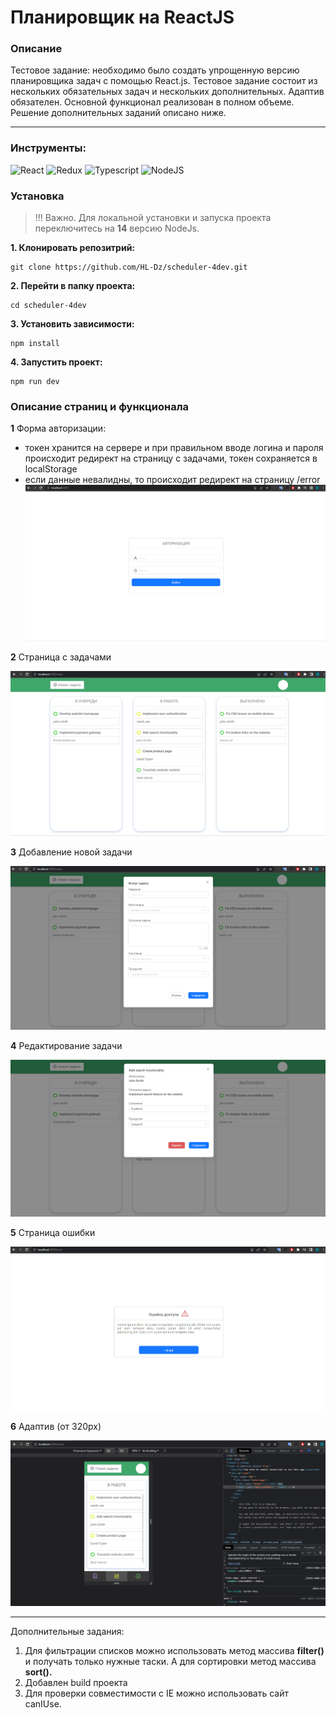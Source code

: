 # Планировщик на ReactJS

### Описание

Тестовое задание: необходимо было создать упрощенную версию планировщика задач с помощью React.js. Тестовое
задание состоит из нескольких обязательных задач и нескольких дополнительных. Адаптив обязателен. Основной функционал реализован в полном объеме. Решение дополнительных заданий описано ниже.

---

### Инструменты:

![React](https://img.shields.io/badge/-React-090909?style=for-the-badge&logo=React&logoColor=03c2e5)
![Redux](https://img.shields.io/badge/-Redux-090909?style=for-the-badge&logo=redux&logoColor=7b3ebc)
![Typescript](https://img.shields.io/badge/-TypeScript-090909?style=for-the-badge&logo=TypeScript&logoColor=2f74c0)
![NodeJS](https://img.shields.io/badge/-NodeJs-090909?style=for-the-badge&logo=nodejs&logoColor=2f74c0)

### Установка

> !!! Важно. Для локальной установки и запуска проекта переключитесь на **14** версию NodeJs.

**1. Клонировать репозитрий:**

```command
git clone https://github.com/HL-Dz/scheduler-4dev.git
```

**2. Перейти в папку проекта:**

```command
cd scheduler-4dev
```

**3. Установить зависимости:**

```command
npm install
```

**4. Запустить проект:**

```command
npm run dev
```

### Описание страниц и функционала

**1** Форма авторизации:

- токен хранится на сервере и при правильном вводе логина и пароля происходит редирект на страницу с задачами, токен сохраняется в localStorage
- если данные невалидны, то происходит редирект на страницу /error
  ![Авторизация](./src/images/auth.png)

**2** Страница с задачами

![Задачи](./src/images/tasks.png)

**3** Добавление новой задачи

![Новая задача](./src/images/new-task.png)

**4** Редактирование задачи

![Редактирование задачи](./src/images/update-task.png)

**5** Страница ошибки

![Страница ошибки](./src/images/error.png)

**6** Адаптив (от 320px)

![Адаптив](./src/images/responsive.png)

---

Дополнительные задания:

1. Для фильтрации списков можно использовать метод массива **filter()** и получать только нужные таски. А для сортировки метод массива **sort().**
2. Добавлен build проекта
3. Для проверки совместимости с IE можно использовать сайт canIUse.
